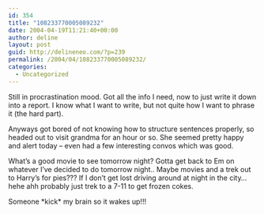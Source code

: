 ```yaml
---
id: 354
title: "108233770005089232"
date: 2004-04-19T11:21:40+00:00
author: deline
layout: post
guid: http://delineneo.com/?p=239
permalink: /2004/04/108233770005089232/
categories:
  - Uncategorized
---
```

Still in procrastination mood. Got all the info I need, now to just write it down into a report. I know what I want to write, but not quite how I want to phrase it (the hard part).

Anyways got bored of not knowing how to structure sentences properly, so headed out to visit grandma for an hour or so. She seemed pretty happy and alert today &#8211; even had a few interesting convos which was good.

What&#8217;s a good movie to see tomorrow night? Gotta get back to Em on whatever I&#8217;ve decided to do tomorrow night.. Maybe movies and a trek out to Harry&#8217;s for pies??? If I don&#8217;t get lost driving around at night in the city&#8230; hehe ahh probably just trek to a 7-11 to get frozen cokes.

Someone \*kick\* my brain so it wakes up!!!
